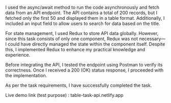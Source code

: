 I used the async/await method to run the code asynchronously and fetch data from an API endpoint. The API contains a total of 200 records, but I fetched only the first 50 and displayed them in a table format. Additionally, I included an input field to allow users to search for data based on the title.

For state management, I used Redux to store API data globally. However, since this task consists of only one component, Redux was not necessary—I could have directly managed the state within the component itself. Despite this, I implemented Redux to enhance my practical knowledge and experience.

Before integrating the API, I tested the endpoint using Postman to verify its correctness. Once I received a 200 (OK) status response, I proceeded with the implementation.

As per the task requirements, I have successfully completed the task.

Live demo link (test purpose) : table-task-api.netlify.app

